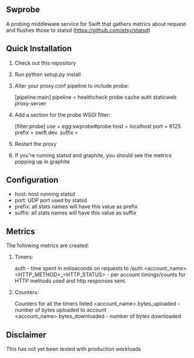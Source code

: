 Swprobe
-------
A probing middleware service for Swift that gathers metrics about request and flushes those to statsd
(https://github.com/etsy/statsd)

Quick Installation
------------------
1) Check out this repository

2) Run python setup.py install

3) Alter your proxy.conf pipeline to include probe:

    [pipeline:main]
    pipeline = healthcheck probe cache auth staticweb proxy-server

4) Add a section for the probe WSGI filter:

    [filter:probe]
    use = egg:swprobe#probe
    host = localhost
    port = 8125
    prefix = swift.dev.
    suffix =

5) Restart the proxy

6) If you're running statsd and graphite, you should see the metrics popping up in graphite

Configuration
-------------

*   host: host running statsd
*   port: UDP port used by statsd
*   prefix: all stats names will have this value as prefix
*   suffix: all stats names will have this value as suffix

Metrics
-------
The following metrics are created:

1) Timers:

    auth - time spent in miliseconds on requests to /auth
    <account_name>.<HTTP_METHOD>_<HTTP_STATUS> - per account timings/counts for HTTP methods used and http responses sent.

2) Counters:

    Counters for all the timers listed
    <account_name>.bytes_uploaded - number of bytes uploaded to account
    <account_name>.bytes_downloaded - number of bytes downloaded

Disclaimer
----------
This has not yet been tested with production workloads
